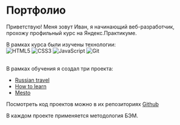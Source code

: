 # Портфолио

Приветствую! Меня зовут Иван, я начинающий веб-разработчик, прохожу профильный курс на Яндекс.Практикуме.

В рамках курса были изучены технологии:<br>
![HTML5](https://img.shields.io/badge/html5-%23E34F26.svg?style=for-the-badge&logo=html5&logoColor=white)
![CSS3](https://img.shields.io/badge/css3-%231572B6.svg?style=for-the-badge&logo=css3&logoColor=white)
![JavaScript](https://img.shields.io/badge/javascript-%23323330.svg?style=for-the-badge&logo=javascript&logoColor=%23F7DF1E)
![Git](https://img.shields.io/badge/git-%23F05033.svg?style=for-the-badge&logo=git&logoColor=white)<br><br>

В рамках обучения я создал три проекта:
- [Russian travel](https://ivan-lev.github.io/russian-travel/)
- [How to learn](https://ivan-lev.github.io/how-to-learn/)
- [Mesto](https://ivan-lev.github.io/mesto/)

Посмотреть код проектов можно в их репозиториях [Github](https://github.com/ivan-lev?tab=repositories)

В каждом проекте применяется методология БЭМ.<br>
